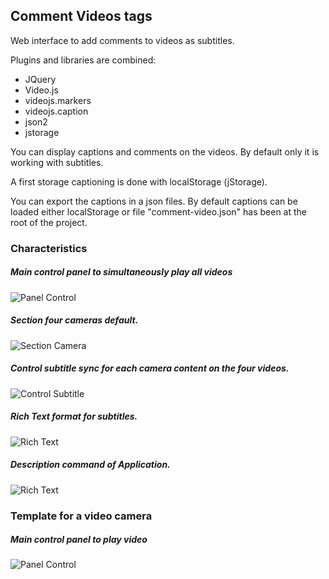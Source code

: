 ## Comment Videos tags
Web interface to add comments to videos as subtitles.

Plugins and libraries are combined:

- JQuery
- Video.js
- videojs.markers
- videojs.caption
- json2
- jstorage

You can display captions and comments on the videos. By default only it is working with subtitles.

A first storage captioning is done with localStorage (jStorage).

You can export the captions in a json files. By default captions can be loaded either localStorage or file "comment-video.json" has been at the root of the project.

### Characteristics

##### Main control panel to simultaneously play all videos
![Panel Control](https://github.com/mfcardenas/comments-video/blob/master/images/panel-control-video.png)

##### Section four cameras default.
![Section Camera](https://github.com/mfcardenas/comments-video/blob/master/images/panel-cameras-all.png)

##### Control subtitle sync for each camera content on the four videos.
![Control Subtitle](https://github.com/mfcardenas/comments-video/blob/master/images/panel-comment-camera.png)

##### Rich Text format for subtitles.
![Rich Text](https://github.com/mfcardenas/comments-video/blob/master/images/panel-comment-text.png)

##### Description command of Application.
![Rich Text](https://github.com/mfcardenas/comments-video/blob/master/images/panel-help-option.png)

### Template for a video camera

##### Main control panel to play video
![Panel Control](https://github.com/mfcardenas/comments-video/blob/master/images/panel-control-video-camera-1.png)

